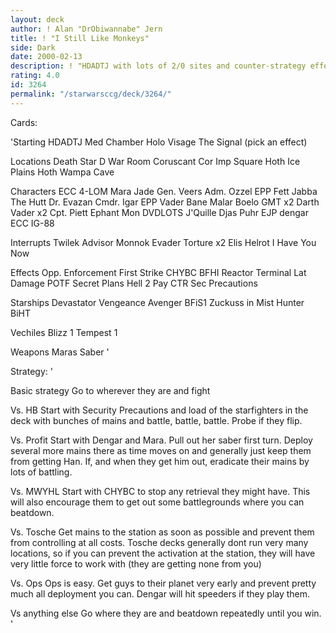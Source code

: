 ```yaml
---
layout: deck
author: ! Alan "DrObiwannabe" Jern
title: ! "I Still Like Monkeys"
side: Dark
date: 2000-02-13
description: ! "HDADTJ with lots of 2/0 sites and counter-strategy effects. Deploy to wherever they are and beatdown with loads of mains."
rating: 4.0
id: 3264
permalink: "/starwarsccg/deck/3264/"
---
```

Cards: 

'Starting
HDADTJ
Med Chamber
Holo
Visage
The Signal
(pick an effect)

Locations
Death Star
D War Room
Coruscant
Cor Imp Square
Hoth Ice Plains
Hoth Wampa Cave

Characters
ECC 4-LOM
Mara Jade
Gen. Veers
Adm. Ozzel
EPP Fett
Jabba The Hutt
Dr. Evazan
Cmdr. Igar
EPP Vader
Bane Malar
Boelo
GMT x2
Darth Vader x2
Cpt. Piett
Ephant Mon
DVDLOTS
J'Quille
Djas Puhr
EJP dengar
ECC IG-88

Interrupts
Twilek Advisor
Monnok
Evader
Torture x2
Elis Helrot
I Have You Now

Effects
Opp. Enforcement
First Strike
CHYBC
BFHI
Reactor Terminal
Lat Damage
POTF
Secret Plans
Hell 2 Pay
CTR
Sec Precautions

Starships
Devastator
Vengeance
Avenger
BFiS1
Zuckuss in Mist Hunter
BiHT

Vechiles
Blizz 1
Tempest 1

Weapons
Maras Saber '

Strategy: '

Basic strategy Go to wherever they are and fight

Vs. HB Start with Security Precautions and load of the starfighters in the deck with bunches of mains and battle, battle, battle. Probe if they flip.

Vs. Profit Start with Dengar and Mara. Pull out her saber first turn. Deploy several more mains there as time moves on and generally just keep them from getting Han. If, and when they get him out, eradicate their mains by lots of battling.

Vs. MWYHL Start with CHYBC to stop any retrieval they might have. This will also encourage them to get out some battlegrounds where you can beatdown.

Vs. Tosche Get mains to the station as soon as possible and prevent them from controlling at all costs. Tosche decks generally dont run very many locations, so if you can prevent the activation at the station, they will have very little force to work with (they are getting none from you)

Vs. Ops Ops is easy. Get guys to their planet very early and prevent pretty much all deployment you can. Dengar will hit speeders if they play them.

Vs anything else Go where they are and beatdown repeatedly until you win. '

